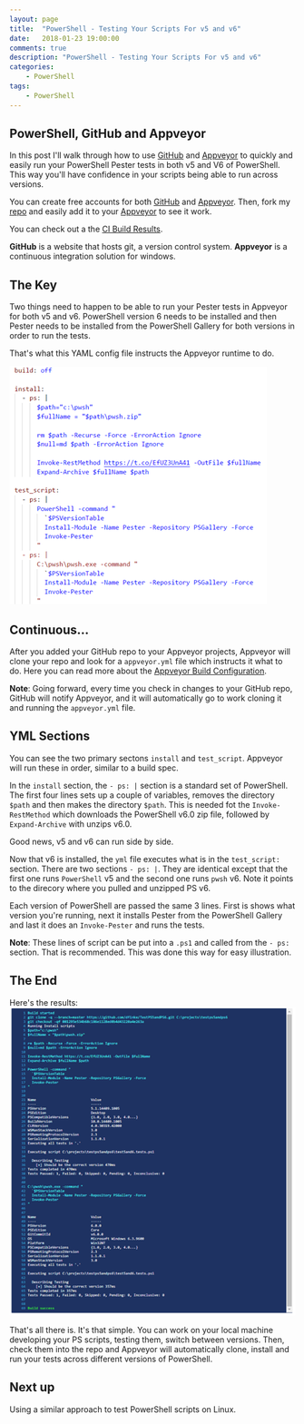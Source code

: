 ```yaml
---
layout: page
title:  "PowerShell - Testing Your Scripts For v5 and v6"
date:   2018-01-23 19:00:00
comments: true
description: "PowerShell - Testing Your Scripts For v5 and v6"
categories:
    - PowerShell
tags:
    - PowerShell
---
```


## PowerShell, GitHub and Appveyor

In this post I'll walk through how to use [GitHub](https://github.com/) and [Appveyor](https://www.appveyor.com/) to quickly and easily run your PowerShell Pester tests in both v5 and V6 of PowerShell. This way you'll have confidence in your scripts being able to run across versions.

You can create free accounts for both [GitHub](https://github.com/) and [Appveyor](https://www.appveyor.com/). Then, fork my [repo](https://github.com/dfinke/TestPS5andPS6) and easily add it to your [Appveyor](https://www.appveyor.com/) to see it work.

You can check out a the [CI Build Results](https://ci.appveyor.com/project/dfinke/testps5andps6).

**GitHub** is a website that hosts git, a version control system. **Appveyor** is a continuous integration solution for windows.

## The Key

Two things need to happen to be able to run your Pester tests in Appveyor for both v5 and v6. PowerShell version 6 needs to be installed and then Pester needs to be installed from the PowerShell Gallery for both versions in order to run the tests.

That's what this YAML config file instructs the Appveyor runtime to do.

![](/images/posts/appveyorv5v6.png)

## Continuous...

After you added your GitHub repo to your Appveyor projects, Appveyor will clone your repo and look for a `appveyor.yml` file which instructs it what to do. Here you can read more about the [Appveyor Build Configuration](https://www.appveyor.com/docs/build-configuration/).

**Note**: Going forward, every time you check in changes to your GitHub repo, GitHub will notify Appveyor, and it will automatically go to work cloning it and running the `appveyor.yml` file.

## YML Sections
You can see the two primary sectons `install` and `test_script`. Appveyor will run these in order, similar to a build spec.

In the `install` section, the `- ps: |` section is a standard set of PowerShell. The first four lines sets up a couple of variables, removes the directory `$path` and then makes the directory `$path`. This is needed fot the `Invoke-RestMethod` which downloads the PowerShell v6.0 zip file, followed by `Expand-Archive` with unzips v6.0.

Good news, v5 and v6 can run side by side.

Now that v6 is installed, the `yml` file executes what is in the `test_script:` section. There are two sections `- ps: |`. They are identical except that the first one runs `PowerShell` v5 and the second one runs `pwsh` v6. Note it points to the direcory where you pulled and unzipped PS v6.

Each version of PowerShell are passed the same 3 lines. First is shows what version you're running, next it installs Pester from the PowerShell Gallery and last it does an `Invoke-Pester` and runs the tests.

**Note**: These lines of script can be put into a `.ps1` and called from the `- ps:` section. That is recommended. This was done this way for easy illustration.

## The End
Here's the results:
![](/images/posts/appveyorv5v6Results.png)


That's all there is. It's that simple. You can work on your local machine developing your PS scripts, testing them, switch between versions. Then, check them into the repo and Appveyor will automatically clone, install and run your tests across different versions of PowerShell.

## Next up
Using a similar approach to test PowerShell scripts on Linux.